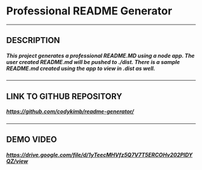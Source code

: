 # Professional README Generator  
  ---
##  DESCRIPTION  
  ##### This project generates a professional README.MD using a node app. The user created README.md will be pushed to ./dist. There is a sample README.md created using the app to view in .dist as well.
  ---
## LINK TO GITHUB REPOSITORY  
##### https://github.com/codykimb/readme-generator/  
  ---
## DEMO VIDEO  
##### https://drive.google.com/file/d/1yTeecMHVfz5Q7V7T5ERCOHv202PIDYQZ/view